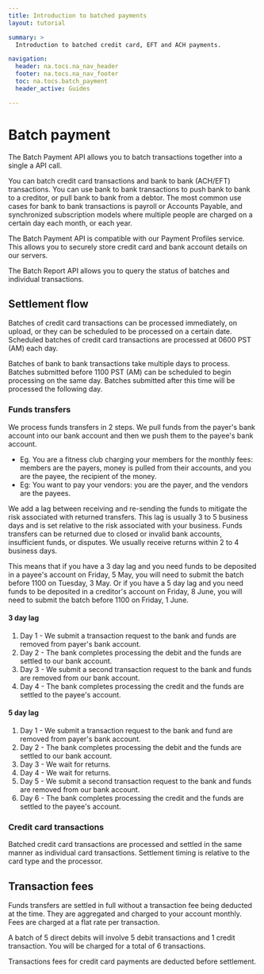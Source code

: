 ```yaml
---
title: Introduction to batched payments
layout: tutorial

summary: >
  Introduction to batched credit card, EFT and ACH payments.

navigation:
  header: na.tocs.na_nav_header
  footer: na.tocs.na_nav_footer
  toc: na.tocs.batch_payment
  header_active: Guides

---
```


# Batch payment

The Batch Payment API allows you to batch transactions together into a single a API call.

You can batch credit card transactions and bank to bank (ACH/EFT) transactions. You can use bank to bank transactions to push bank to bank to a creditor, or pull bank to bank from a debtor. The most common use cases for bank to bank transactions is payroll or Accounts Payable, and synchronized subscription models where multiple people are charged on a certain day each month, or each year.

The Batch Payment API is compatible with our Payment Profiles service. This allows you to securely store credit card and bank account details on our servers.

The Batch Report API allows you to query the status of batches and individual transactions.


## Settlement flow

Batches of credit card transactions can be processed immediately, on upload, or they can be scheduled to be processed on a certain date. Scheduled batches of credit card transactions are processed at 0600 PST (AM) each day.

Batches of bank to bank transactions take multiple days to process. Batches submitted before 1100 PST (AM) can be scheduled to begin processing on the same day. Batches submitted after this time will be processed the following day.

### Funds transfers

We process funds transfers in 2 steps. We pull funds from the payer's bank account into our bank account and then we push them to the payee's bank account.
* Eg. You are a fitness club charging your members for the monthly fees: members are the payers, money is pulled from their accounts, and you are the payee, the recipient of the money.
* Eg: You want to pay your vendors: you are the payer, and the vendors are the payees.

We add a lag between receiving and re-sending the funds to mitigate the risk associated with returned transfers. This lag is usually 3 to 5 business days and is set relative to the risk associated with your business. Funds transfers can be returned due to closed or invalid bank accounts, insufficient funds, or disputes. We usually receive returns within 2 to 4 business days.

This means that if you have a 3 day lag and you need funds to be deposited in a payee's account on Friday, 5 May, you will need to submit the batch before 1100 on Tuesday, 3 May. Or if you have a 5 day lag and you need funds to be deposited in a creditor's account on Friday, 8 June, you will need to submit the batch before 1100 on Friday, 1 June.

#### 3 day lag
1. Day 1 - We submit a transaction request to the bank and funds are removed from payer's bank account.
1. Day 2 - The bank completes processing the debit and the funds are settled to our bank account.
1. Day 3 - We submit a second transaction request to the bank and funds are removed from our bank account.
1. Day 4 - The bank completes processing the credit and the funds are settled to the payee's account.

#### 5 day lag
1. Day 1 - We submit a transaction request to the bank and fund are removed from payer's bank account.
1. Day 2 - The bank completes processing the debit and the funds are settled to our bank account.
1. Day 3 - We wait for returns.
1. Day 4 - We wait for returns.
1. Day 5 - We submit a second transaction request to the bank and funds are removed from our bank account.
1. Day 6 - The bank completes processing the credit and the funds are settled to the payee's account.

###  Credit card transactions

Batched credit card transactions are processed and settled in the same manner as individual card transactions. Settlement timing is relative to the card type and the processor.

## Transaction fees

Funds transfers are settled in full without a transaction fee being deducted at the time. They are aggregated and charged to your account monthly. Fees are charged at a flat rate per transaction.

A batch of 5 direct debits will involve 5 debit transactions and 1 credit transaction. You will be charged for a total of 6 transactions.

Transactions fees for credit card payments are deducted before settlement.
